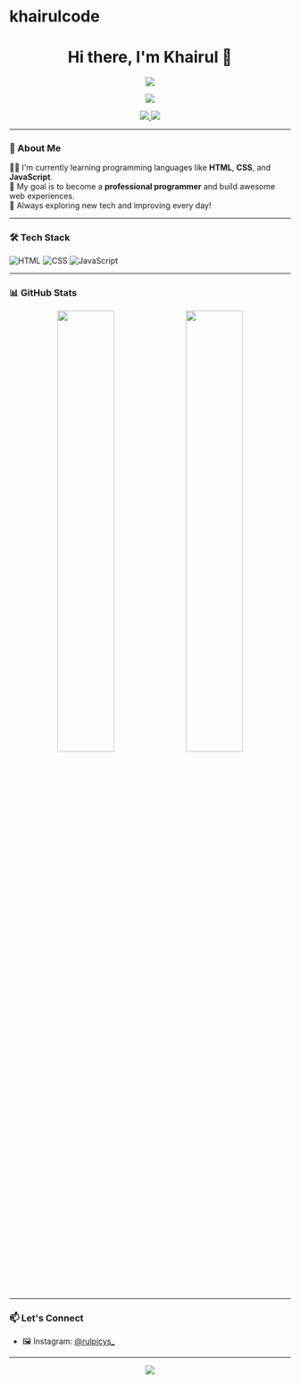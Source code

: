 
# khairulcode  
<h1 align="center">Hi there, I'm Khairul 👋</h1>

<p align="center">
   <img src="https://readme-typing-svg.herokuapp.com?color=36BCF7&size=24&center=true&vCenter=true&lines=Learning+Web+Development;Aspiring+Programmer;HTML,+CSS+%26+JavaScript+Enthusiast"/>
</p>
<p align ="center">
    <img src="https://camo.githubusercontent.com/803226302ac9ed44d0caeadcaee81c6797400dc7b6da544bb78c80c59ebdfca3/68747470733a2f2f6d656469612e67697068792e636f6d2f6d656469612f7167515567674143335066763638377150432f67697068792e676966" data-canonical-src="https://media.giphy.com/media/qgQUggAC3Pfv687qPC/giphy.gif" style="max-width: 100%; display: inline-block;" data-target="animated-image.originalImage"> 
</p>
<p align="center">
  <a href="https://github.com/khairulcode">
    <img src="https://img.shields.io/github/followers/khairulcode?label=Follow&style=social">
  </a>
  <a href="https://www.instagram.com/rulpicys_?igsh=dDVjZHpwYzA0ajZk">
    <img src="https://img.shields.io/badge/Instagram-@rulpicys_-E4405F?style=flat-square&logo=instagram&logoColor=white" />
  </a>
</p>

---

### 🌙 About Me

🧑‍💻 I'm currently learning programming languages like **HTML**, **CSS**, and **JavaScript**.  
🎯 My goal is to become a **professional programmer** and build awesome web experiences.  
🚀 Always exploring new tech and improving every day!

---

### 🛠️ Tech Stack

![HTML](https://img.shields.io/badge/-HTML5-000?&logo=html5&logoColor=E34F26)
![CSS](https://img.shields.io/badge/-CSS3-000?&logo=css3&logoColor=1572B6)
![JavaScript](https://img.shields.io/badge/-JavaScript-000?&logo=javascript&logoColor=F7DF1E)

---

### 📊 GitHub Stats

<p align="center">
  <img src="https://github-readme-stats.vercel.app/api?username=khairulcode&show_icons=true&theme=tokyonight" width="45%" />
  <img src="https://github-readme-stats.vercel.app/api/top-langs/?username=khairulcode&layout=compact&theme=tokyonight" width="45%" />
</p>

---

### 📫 Let's Connect

- 🖼️ Instagram: [@rulpicys_](https://www.instagram.com/rulpicys_?igsh=dDVjZHpwYzA0ajZk)

---

<p align="center">
  <img src="https://capsule-render.vercel.app/api?type=waving&color=0:1f1f1f,100:0f0f0f&height=100&section=footer"/>
</p>


<!--
**khairulmadanycode/khairulmadanycode** is a ✨ _special_ ✨ repository because its `README.md` (this file) appears on your GitHub profile.

Here are some ideas to get you started:

- 🔭 I’m currently working on ...
- 🌱 I’m currently learning ...
- 👯 I’m looking to collaborate on ...
- 🤔 I’m looking for help with ...
- 💬 Ask me about ...
- 📫 How to reach me: ...
- 😄 Pronouns: ...
- ⚡ Fun fact: ...
-->
